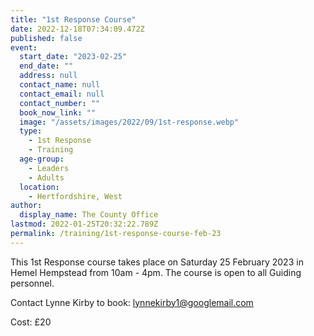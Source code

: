 ```yaml
---
title: "1st Response Course"
date: 2022-12-18T07:34:09.472Z
published: false
event:
  start_date: "2023-02-25"
  end_date: ""
  address: null
  contact_name: null
  contact_email: null
  contact_number: ""
  book_now_link: ""
  image: "/assets/images/2022/09/1st-response.webp"
  type:
    - 1st Response
    - Training
  age-group:
    - Leaders
    - Adults
  location:
    - Hertfordshire, West
author:
  display_name: The County Office
lastmod: 2022-01-25T20:32:22.789Z
permalink: /training/1st-response-course-feb-23
---
```

This 1st Response course takes place on Saturday 25 February 2023 in Hemel Hempstead from 10am - 4pm.  The course is open to all Guiding personnel.

Contact Lynne Kirby to book: <lynnekirby1@googlemail.com>

Cost: £20
